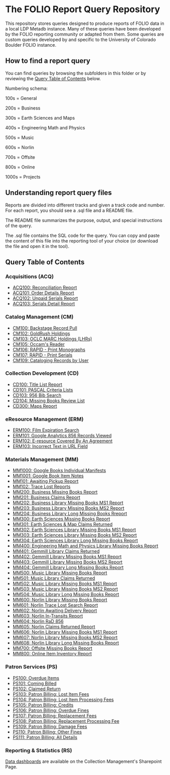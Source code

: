 # The FOLIO Report Query Repository 

This repository stores queries designed to produce reports of FOLIO data in 
a local LDP Metadb instance.  Many of these queries have been developed
by the FOLIO reporting community or adapted from them.  Some queries are custom queries developed by and specific to the University of Colorado Boulder FOLIO instance.


## How to find a report query

You can find queries by browsing the subfolders in this folder or by
reviewing the [Query Table of Contents](#query-table-of-contents) below.

Numbering schema: 

100s = General

200s = Business

300s = Earth Sciences and Maps

400s = Engineering Math and Physics

500s = Music

600s = Norlin

700s = Offsite

800s = Online

1000s = Projects

## Understanding report query files

Reports are divided into different tracks and given a track code 
and number.  For each report, you should see a .sql file and a README
file.

The README file summarizes the purpose, output, and special instructions
of the query.

The .sql file contains the SQL code for the query. You can copy and
paste the content of this file into the reporting tool of your choice
(or download the file and open it in the tool).

## Query Table of Contents

### Acquisitions (ACQ)
* [ACQ100: Reconciliation Report](acquisitions/ACQ100)
* [ACQ101: Order Details Report](acquisitions/ACQ101)
* [ACQ102: Unpaid Serials Report](acquisitions/ACQ102)
* [ACQ103: Serials Detail Report](acquisitions/ACQ103)

### Catalog Management (CM)
* [CM100: Backstage Record Pull](catalog_management/CM100)
* [CM102: GoldRush Holdings](catalog_management/CM102)
* [CM103: OCLC MARC Holdings (LHRs)](catalog_management/CM103)
* [CM105: Occam's Reader](catalog_management/CM105)
* [CM106: RAPID - Print Monographs](catalog_management/CM106)
* [CM107: RAPID - Print Serials](catalog_management/CM107)
* [CM109: Cataloging Records by User](catalog_management/CM109)

### Collection Development (CD)
* [CD100: Title List Report](collection_development/CD100)
* [CD101: PASCAL Criteria Lists](collection_development/CD101)
* [CD103: 956 Bib Search](collection_development/CD103)
* [CD104: Missing Books Review List](collection_development/CD104)
* [CD300: Maps Report](collection_development/CD300)

### eResource Management (ERM)
* [ERM100: Film Expiration Search](eresource_management/ERM100)
* [ERM101: Google Analytics 856 Records Viewed](eresource_management/ERM101)
* [ERM102: E-resource Covered By An Agreement](eresource_management/ERM102)
* [ERM103: Incorrect Text in URL Field](eresource_management/ERM103)

### Materials Management (MM)
* [MM1000: Google Books Individual Manifests](materials_management/MM1000)
* [MM1001: Google Book Item Notes](materials_management/MM1001)
* [MM101: Awaiting Pickup Report](materials_management/MM101)
* [MM102: Trace Lost Reports](materials_management/MM102)
* [MM200: Business Missing Books Report](materials_management/MM200)
* [MM201: Business Claims Report](materials_management/MM201)
* [MM202: Business Library Missing Books MS1 Report](materials_management/MM202)
* [MM203: Business Library Missing Books MS2 Report](materials_management/MM203)
* [MM204: Business Library Long Missing Books Rreport](materials_management/MM204)
* [MM300: Earth Sciences Missing Books Report](materials_management/MM300)
* [MM301: Earth Sciences & Map Claims Returned](materials_management/MM301)
* [MM302: Earth Sciences Library Missing Books MS1 Report](materials_management/MM302)
* [MM303: Earth Sciences Library Missing Books MS2 Report](materials_management/MM303)
* [MM304: Earth Sciences Library Long Missing Books Report](materials_management/MM304)
* [MM400: Engineering Math and Physics Library Missing Books Report](materials_management/MM400)
* [MM401: Gemmill Library Claims Returned](materials_management/MM401)
* [MM402: Gemmill Library Missing Books MS1 Report](materials_management/MM402)
* [MM403: Gemmill Library Missing Books MS2 Report](materials_management/MM403)
* [MM404: Gemmill Library Long Missing Books Report](materials_management/MM404)
* [MM500: Music Library Missing Books Report](materials_management/MM500)
* [MM501: Music Library Claims Returned](materials_management/MM501)
* [MM502: Music Library Missing Books MS1 Report](materials_management/MM502)
* [MM503: Music Library Missing Books MS2 Report](materials_management/MM503)
* [MM504: Music Library Long Missing Books Report](materials_management/MM504)
* [MM600: Norlin Library Missing Books Report](materials_management/MM600)
* [MM601: Norlin Trace Lost Search Report](materials_management/MM601)
* [MM602: Norlin Awaiting Delivery Report](materials_management/MM602)
* [MM603: Norlin In-Transits Report](materials_management/MM603)
* [MM604: Norlin RaD 856](materials_management/MM604)
* [MM605: Norlin Claims Returned Report](materials_management/MM605)
* [MM606: Norlin Library Missing Books MS1 Report](materials_management/MM606)
* [MM607: Norlin Library Missing Books MS2 Report](materials_management/MM607)
* [MM608: Norlin Library Long Missing Books Report](materials_management/MM608)
* [MM700: Offsite Missing Books Report](materials_management/MM700)
* [MM800: Online Item Inventory Report](materials_management/MM800)

### Patron Services (PS)
* [PS100: Overdue Items](patron_services/PS100)
* [PS101: Coming Billed](patron_services/PS101)
* [PS102: Claimed Return](patron_services/PS102)
* [PS103: Patron Billing: Lost Item Fees](patron_services/PS103)
* [PS104: Patron Billing: Lost Item Processing Fees](patron_services/PS104)
* [PS105: Patron Billing: Credits](patron_services/PS105)
* [PS106: Patron Billing: Overdue Fines](patron_services/PS106)
* [PS107: Patron Billing: Replacement Fees](patron_services/PS107)
* [PS108: Patron Billing: Replacement Processing Fee](patron_services/PS108)
* [PS109: Patron Billing: Damage Fees](patron_services/PS109)
* [PS110: Patron Billing: Other Fines](patron_services/PS110)
* [PS111: Patron Billing: All Details](patron_services/PS111)

### Reporting & Statistics (RS)
[Data dashboards](https://o365coloradoedu.sharepoint.com/sites/libraries/collectionmanagement/SitePages/FOLIO-Dashboards.aspx) are available on the Collection Management's Sharepoint Page.
